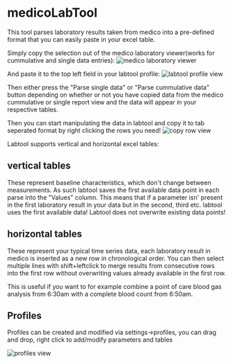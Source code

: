 # medicoLabTool

This tool parses laboratory results taken from medico into a pre-defined format that you can easily paste in your excel table.

Simply copy the selection out of the medico laboratory viewer(works for cummulative and single data entries):
![medico laboratory viewer](https://bawki.de/mlt/labview-copy.png)

And paste it to the top left field in your labtool profile:
![labtool profile view](https://bawki.de/mlt/labtool-view.png)

Then either press the "Parse single data" or "Parse cummulative data" button depending on whether or not you have copied data from the medico cummulative or single report view
and the data will appear in your respective tables.

Then you can start manipulating the data in labtool and copy it to tab seperated format by right clicking the rows you need!
![copy row view](https://bawki.de/mlt/copy-row.png)

Labtool supports vertical and horizontal excel tables:

## vertical tables

These represent baseline characteristics, which don't change between measurements. As such labtool saves the first available data point in each parse into the "Values" column.
This means that if a parameter isn' present in the first laboratory result in your data but in the second, third etc. labtool uses the first available data!
Labtool does not overwrite existing data points!

## horizontal tables

These represent your typical time series data, each laboratory result in medico is inserted as a new row in chronological order. You can then select multiple lines with shift+leftclick
to merge results from consecutive rows into the first row without overwriting values already available in the first row.

This is useful if you want to for example combine a point of care blood gas analysis from 6:30am with a complete blood count from 6:50am.

## Profiles

Profiles can be created and modified via settings->profiles, you can drag and drop, right click to add/modify parameters and tables

![profiles view](https://bawki.de/mlt/labtool-profiles.png)
